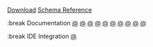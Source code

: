 
[Download](/download)
[Schema Reference](/schema)

:break
Documentation
[@](/)
[@](/getting-started)
[@](/managing-dependencies)
[@](/creating-targets)
[@](/cxx-compile-settings)
[@](/build-configurations)
[@](/describing-the-distribution)
[@](/command-usage)
[@](/the-settings-file)
[@](/further-reading)

:break
IDE Integration
[@](/ides/visual-studio-code)


<!-- Other -->
<!-- [](/contact) -->

<!-- Dev  -->
<!-- [](/sandbox) -->
